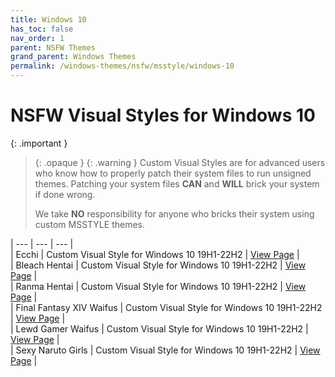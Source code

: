 ```yaml
---
title: Windows 10
has_toc: false
nav_order: 1
parent: NSFW Themes
grand_parent: Windows Themes
permalink: /windows-themes/nsfw/msstyle/windows-10
---
```


NSFW Visual Styles for Windows 10
=======================================

{: .important }
> {: .opaque }
> {: .warning }
> Custom Visual Styles are for advanced users who know how to properly patch their system files to run unsigned themes. 
> Patching your system files **CAN** and **WILL** brick your system if done wrong.
>
> We take **NO** responsibility for anyone who bricks their system using custom MSSTYLE themes.

| --- | --- | --- |  
| Ecchi | Custom Visual Style for Windows 10 19H1-22H2 | [View Page][ECCHI] |  
| Bleach Hentai | Custom Visual Style for Windows 10 19H1-22H2 | [View Page][BLEACHHentai] |  
| Ranma Hentai | Custom Visual Style for Windows 10 19H1-22H2 | [View Page][RanmaHentai] |  
| Final Fantasy XIV Waifus | Custom Visual Style for Windows 10 19H1-22H2 | [View Page][FFXIVWaifus] |  
| Lewd Gamer Waifus | Custom Visual Style for Windows 10 19H1-22H2 | [View Page][LewdGamerWaifus] |   
| Sexy Naruto Girls | Custom Visual Style for Windows 10 19H1-22H2  | [View Page][SexyNarutoGirls] |  

<!-- ////////////////////////////////////////////////////////////////////////////////////////////////////////////////////// -->

[ECCHI]: /windows-themes/nsfw/msstyle/windows-10/ecchi
[BLEACHHentai]: /windows-themes/nsfw/msstyle/windows-10/bleach-hentai
[RanmaHentai]: /windows-themes/nsfw/msstyle/windows-10/ranma-hentai
[FFXIVWaifus]: /windows-themes/nsfw/msstyle/windows-10/ffxiv-waifus
[LewdGamerWaifus]: /windows-themes/nsfw/msstyle/windows-10/lewd-gamer-waifus
[SexyNarutoGirls]: /windows-themes/nsfw/msstyle/windows-10/sexy-naruto-girls

<!-- ////////////////////////////////////////////////////////////////////////////////////////////////////////////////////// -->
